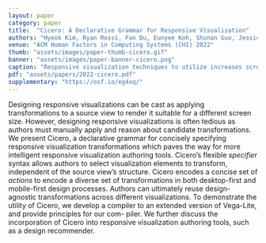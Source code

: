 ```yaml
---
layout: paper
category: paper
title:  "Cicero: A Declarative Grammar for Responsive Visualization"
authors: "Hyeok Kim, Ryan Rossi, Fan Du, Eunyee Koh, Shunan Guo, Jessica Hullman, Jane Hoffswell"
venue: "ACM Human Factors in Computing Systems (CHI) 2022"
thumb: "assets/images/paper-thumb-cicero.gif"
banner: "assets/images/paper-banner-cicero.png"
caption: "Responsive visualization techniques to utilize increases screen space, expressed in Cicero. Rule 1 internalizes the chart title. Rule 2 adds more axis values, resulting in new axis labels."
pdf: "assets/papers/2022-cicero.pdf"
supplementary: "https://osf.io/eg4xq/"
---
```


<!-- abstract -->
<p>Designing responsive visualizations can be cast as applying transformations to a source view to render it suitable for a different screen size. However, designing responsive visualizations is often tedious as authors must manually apply and reason about candidate transformations. We present Cicero, a declarative grammar for concisely specifying responsive visualization transformations which paves the way for more intelligent responsive visualization authoring tools. Cicero’s flexible <em>specifier</em> syntax allows authors to select visualization elements to transform, independent of the source view’s structure. Cicero encodes a concise set of <em>actions</em> to encode a diverse set of transformations in both desktop-first and mobile-first design processes. Authors can ultimately reuse design-agnostic transformations across different visualizations. To demonstrate the utility of Cicero, we develop a compiler to an extended version of Vega-Lite, and provide principles for our com- piler. We further discuss the incorporation of Cicero into responsive visualization authoring tools, such as a design recommender.</p>

